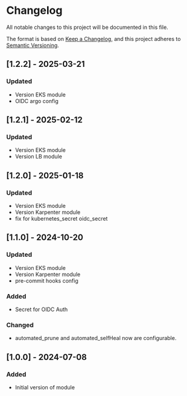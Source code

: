 # Changelog
All notable changes to this project will be documented in this file.

The format is based on [Keep a Changelog](https://keepachangelog.com/en/1.0.0/),
and this project adheres to [Semantic Versioning](https://semver.org/spec/v2.0.0.html).

## [1.2.2] - 2025-03-21
### Updated
- Version EKS module
- OIDC argo config

## [1.2.1] - 2025-02-12
### Updated
- Version EKS module
- Version LB module

## [1.2.0] - 2025-01-18
### Updated
- Version EKS module
- Version Karpenter module
- fix for kubernetes_secret oidc_secret 

## [1.1.0] - 2024-10-20
### Updated
- Version EKS module
- Version Karpenter module
- pre-commit hooks config
### Added
- Secret for OIDC Auth
### Changed
- automated_prune and automated_selfHeal now are configurable.


## [1.0.0] - 2024-07-08
### Added
- Initial version of module
